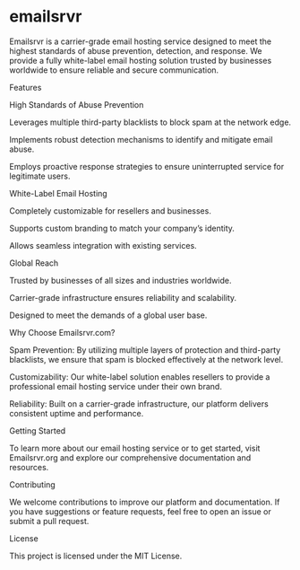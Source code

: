 # emailsrvr

Emailsrvr is a carrier-grade email hosting service designed to meet the highest standards of abuse prevention, detection, and response. We provide a fully white-label email hosting solution trusted by businesses worldwide to ensure reliable and secure communication.

Features

High Standards of Abuse Prevention

Leverages multiple third-party blacklists to block spam at the network edge.

Implements robust detection mechanisms to identify and mitigate email abuse.

Employs proactive response strategies to ensure uninterrupted service for legitimate users.

White-Label Email Hosting

Completely customizable for resellers and businesses.

Supports custom branding to match your company’s identity.

Allows seamless integration with existing services.

Global Reach

Trusted by businesses of all sizes and industries worldwide.

Carrier-grade infrastructure ensures reliability and scalability.

Designed to meet the demands of a global user base.

Why Choose Emailsrvr.com?

Spam Prevention: By utilizing multiple layers of protection and third-party blacklists, we ensure that spam is blocked effectively at the network level.

Customizability: Our white-label solution enables resellers to provide a professional email hosting service under their own brand.

Reliability: Built on a carrier-grade infrastructure, our platform delivers consistent uptime and performance.

Getting Started

To learn more about our email hosting service or to get started, visit Emailsrvr.org and explore our comprehensive documentation and resources.

Contributing

We welcome contributions to improve our platform and documentation. If you have suggestions or feature requests, feel free to open an issue or submit a pull request.

License

This project is licensed under the MIT License.

